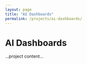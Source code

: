 ```yaml
---
layout: page
title: "AI Dashboards"
permalink: /projects/ai-dashboards/
---
```


# AI Dashboards

...project content...
